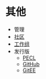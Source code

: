 # 其他

* 管理
* [社区](https://wiki.swoole.com/wiki/page/p-discussion.html)
* [工作组](https://wiki.swoole.com/wiki/page/p-working_groups.html)
* 发行版
	* [PECL](https://pecl.php.net/package/swoole)
	* [GitHub](https://github.com/swoole/swoole-src/releases)
	* [GitEE](https://gitee.com/swoole/swoole/tags)
